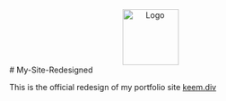 <div align="center">
  <img alt="Logo" src="https://keemcodes.com/images/logo.svg" width="100" />
</div>
# My-Site-Redesigned

This is the official redesign of my portfolio site [keem.div](http://keemcodes.com)

